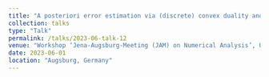 ```yaml
---
title: "A posteriori error estimation via (discrete) convex duality and applications"
collection: talks
type: "Talk"
permalink: /talks/2023-06-talk-12
venue: "Workshop ‘Jena-Augsburg-Meeting (JAM) on Numerical Analysis’, University of Augsburg"
date: 2023-06-01
location: "Augsburg, Germany"
--- 
```

